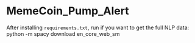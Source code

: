 # MemeCoin_Pump_Alert


After installing `requirements.txt`, run if you want to get the full NLP data:
python -m spacy download en_core_web_sm
